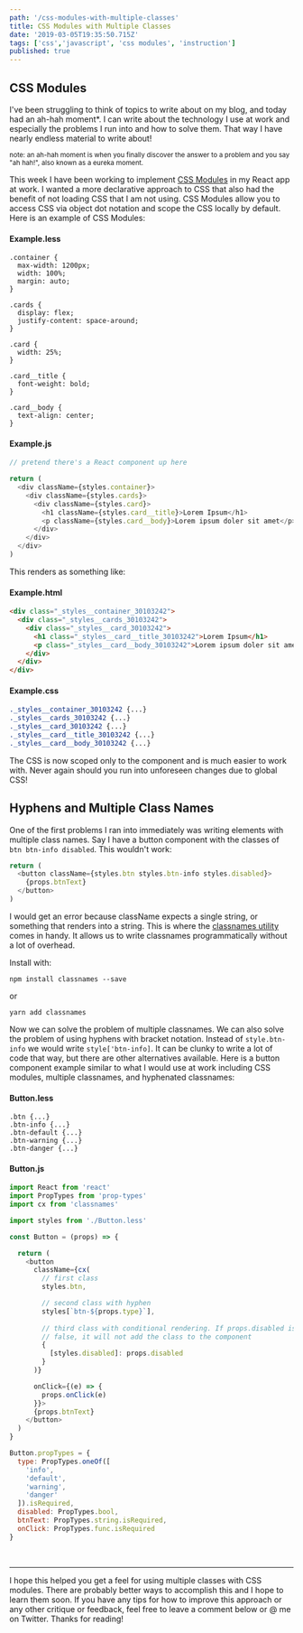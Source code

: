 ```yaml
---
path: '/css-modules-with-multiple-classes'
title: CSS Modules with Multiple Classes
date: '2019-03-05T19:35:50.715Z'
tags: ['css','javascript', 'css modules', 'instruction']
published: true
---
```


## CSS Modules

I've been struggling to think of topics to write about on my blog, and today had an ah-hah moment*. I can write about the technology I use at work and especially the problems I run into and how to solve them. That way I have nearly endless material to write about! 

<small>note: an ah-hah moment is when you finally discover the answer to a problem and you say "ah hah!", also known as a eureka moment.</small>

This week I have been working to implement [CSS Modules](https://css-tricks.com/css-modules-part-1-need/) in my React app at work. I wanted a more declarative approach to CSS that also had the benefit of not loading CSS that I am not using. CSS Modules allow you to access CSS via object dot notation and scope the CSS locally by default. Here is an example of CSS Modules:

#### Example.less

```less
.container {
  max-width: 1200px;
  width: 100%;
  margin: auto;
}

.cards {
  display: flex;
  justify-content: space-around;
}

.card {
  width: 25%;
}

.card__title {
  font-weight: bold;
}

.card__body {
  text-align: center;
}
```

#### Example.js

```javascript
// pretend there's a React component up here

return (
  <div className={styles.container}>
    <div className={styles.cards}>
      <div className={styles.card}>
        <h1 className={styles.card__title}>Lorem Ipsum</h1>
        <p className={styles.card__body}>Lorem ipsum doler sit amet</p>
      </div>
    </div>
  </div>
)
```

This renders as something like:

#### Example.html

```html
<div class="_styles__container_30103242">
  <div class="_styles__cards_30103242">
    <div class="_styles__card_30103242">
      <h1 class="_styles__card__title_30103242">Lorem Ipsum</h1>
      <p class="_styles__card__body_30103242">Lorem ipsum doler sit amet</p>
    </div>
  </div>
</div>
```

#### Example.css

```css
._styles__container_30103242 {...}
._styles__cards_30103242 {...}
._styles__card_30103242 {...}
._styles__card__title_30103242 {...}
._styles__card__body_30103242 {...}
```

The CSS is now scoped only to the component and is much easier to work with. Never again should you run into unforeseen changes due to global CSS!


## Hyphens and Multiple Class Names

One of the first problems I ran into immediately was writing elements with multiple class names. Say I have a button component with the classes of `btn btn-info disabled`. This wouldn't work:

```javascript
return (
  <button className={styles.btn styles.btn-info styles.disabled}>
    {props.btnText}
  </button>
)
```

I would get an error because className expects a single string, or something that renders into a string. This is where the [classnames utility](https://www.npmjs.com/package/classnames) comes in handy. It allows us to write classnames programmatically without a lot of overhead.

Install with:

`npm install classnames --save`

or

`yarn add classnames`

Now we can solve the problem of multiple classnames. We can also solve the problem of using hyphens with bracket notation. Instead of `style.btn-info` we would write `style['btn-info]`. It can be clunky to write a lot of code that way, but there are other alternatives available. Here is a button component example similar to what I would use at work including CSS modules, multiple classnames, and hyphenated classnames:

#### Button.less

```less
.btn {...}
.btn-info {...}
.btn-default {...}
.btn-warning {...}
.btn-danger {...}
```

#### Button.js

```javascript
import React from 'react'
import PropTypes from 'prop-types'
import cx from 'classnames'

import styles from './Button.less'

const Button = (props) => {

  return (
    <button 
      className={cx(
        // first class
        styles.btn,

        // second class with hyphen
        styles[`btn-${props.type}`],
        
        // third class with conditional rendering. If props.disabled is 
        // false, it will not add the class to the component
        {
          [styles.disabled]: props.disabled
        }
      )}

      onClick={(e) => {
        props.onClick(e)
      }}>
      {props.btnText}
    </button>
  )
}

Button.propTypes = {
  type: PropTypes.oneOf([
    'info',
    'default',
    'warning',
    'danger'
  ]).isRequired,
  disabled: PropTypes.bool,
  btnText: PropTypes.string.isRequired,
  onClick: PropTypes.func.isRequired
}
```
<br />

----

I hope this helped you get a feel for using multiple classes with CSS modules. There are probably better ways to accomplish this and I hope to learn them soon. If you have any tips for how to improve this approach or any other critique or feedback, feel free to leave a comment below or @ me on Twitter. Thanks for reading!